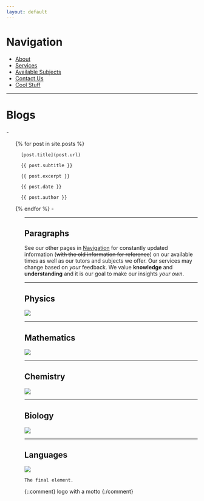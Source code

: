 ```yaml
---
layout: default
---
```


# [](#Navigation)Navigation

* [About](about)
* [Services](services)
* [Available Subjects](available-subjects)
* [Contact Us](contact-us)
* [Cool Stuff](cool-stuff)

* * *
# [](#Blogs)Blogs

-<ul>
  {% for post in site.posts %}
  
      [post.title](post.url)
      
      {{ post.subtitle }}
      
      {{ post.excerpt }}
      
      {{ post.date }}
      
      {{ post.author }}
  
  {% endfor %}
-<ul>

* * *
## [](#Paragraphs)Paragraphs

See our other pages in [Navigation](#navigation) for constantly updated information (~~with the old information for reference~~) on our available times as well as our tutors and subjects we offer.
Our services may change based on _your_ feedback. We value **knowledge** and **understanding** and it is our goal to make our insights _your own_.

* * *
## [](#Physics)Physics
![](https://cdn.rawgit.com/HelloBeastie/HelloBeastie.github.io/master/_includes/Tesla%20Coil.jpg)

* * *
## [](#Mathematics)Mathematics
![](https://cdn.rawgit.com/HelloBeastie/HelloBeastie.github.io/master/_includes/Mathematics.jpg)

* * *
## [](#Chemistry)Chemistry
![](https://cdn.rawgit.com/HelloBeastie/HelloBeastie.github.io/master/_includes/Molecule.png)

* * *
## [](#Biology)Biology
![](https://cdn.rawgit.com/HelloBeastie/HelloBeastie.github.io/master/_includes/Microorganism.jpg)

* * *
## [](#Languages)Languages
![](https://cdn.rawgit.com/HelloBeastie/HelloBeastie.github.io/master/_includes/Languages.jpg)

```
The final element.
```
{::comment}
logo with a motto
{:/comment}